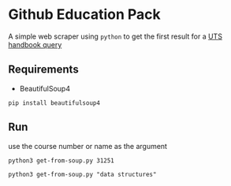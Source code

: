 # Github Education Pack

A simple web scraper using `python` to get the first result for a [UTS handbook query](https://handbook.uts.edu.au/)

## Requirements

- BeautifulSoup4 

```shell
pip install beautifulsoup4 
```

## Run

use the course number or name as the argument

```shell
python3 get-from-soup.py 31251

python3 get-from-soup.py "data structures"
```